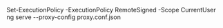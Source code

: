 Set-ExecutionPolicy -ExecutionPolicy RemoteSigned -Scope CurrentUser
ng serve --proxy-config proxy.conf.json
